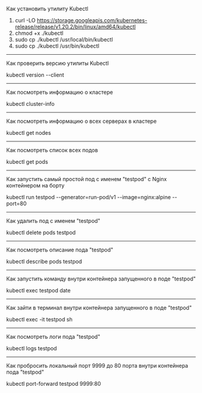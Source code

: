 Как установить утилиту Kubectl

1) curl -LO https://storage.googleapis.com/kubernetes-release/release/v1.20.2/bin/linux/amd64/kubectl
2) chmod +x ./kubectl
3) sudo cp ./kubectl /usr/local/bin/kubectl
4) sudo cp ./kubectl /usr/bin/kubectl

---

Как проверить версию утилиты Kubectl

kubectl version --client

---

Как посмотреть информацию о кластере

kubectl cluster-info

---

Как посмотреть информацию о всех серверах в кластере

kubectl get nodes

---

Как посмотреть список всех подов

kubectl get pods

---

Как запустить самый простой под с именем "testpod" с Nginx контейнером на борту

kubectl run testpod --generator=run-pod/v1 --image=nginx:alpine --port=80

---

Как удалить под с именем "testpod"

kubectl delete pods testpod

---

Как посмотреть описание пода "testpod"

kubectl describe pods testpod

---

Как запустить команду внутри контейнера запущенного в поде "testpod"

kubectl exec testpod date

---

Как зайти в терминал внутри контейнера запущенного в поде "testpod"

kubectl exec -it testpod sh

---

Как посмотреть логи пода "testpod"

kubectl logs testpod

---

Как пробросить локальный порт 9999 до 80 порта внутри контейнера пода "testpod"

kubectl port-forward testpod 9999:80
